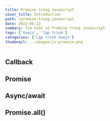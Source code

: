 ```yaml
---
title: Promise trong Javascript
cover_title: Introduction
path: /promise-trong-javascript
date: 2022-05-13
summary: Tìm hiểu về Promise trong Javascript
tags: ['Vuejs', 'lập trình']
categories: ['Lập trình Vuejs']
thumbnail: ../images/js-promise.png
---
```


## Callback

## Promise

## Async/await

## Promise.all()
